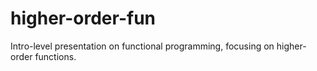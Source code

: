 higher-order-fun
================

Intro-level presentation on functional programming, focusing on higher-order functions.

